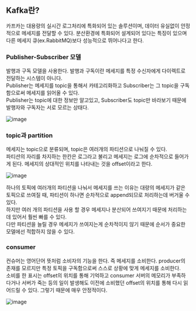 ## Kafka란? 
카프카는 대용량의 실시간 로그처리에 특화되어 있는 솔루션이며, 데이터 유실없이 안정적으로 메세지를 전달할 수 있다. 
분산환경에 특화되어 설계되어 있다는 특징이 있으며 다른 메세지 큐(ex.RabbitMQ)보다 성능적으로 뛰어나다고 한다.

### Publisher-Subscriber 모델
발행과 구독 모델을 사용한다. 발행과 구독이란 메세지를 특정 수신자에게 다이렉트로 전달하는 시스템이 아니다.  
Publisher는 메세지를 topic을 통해서 카테고리화하고 Subscriber는 그 topic을 구독함으로써 메세지를 읽어올 수 있다.  
Publisher는 topic에 대한 정보만 알고있고, Subscriber도 topic만 바라보기 때문에 발행자와 구독자는 서로 모르는 상태다.   


![image](https://user-images.githubusercontent.com/104426801/179468767-ff96d370-8357-45ff-ae5c-32f1e8b6934f.png)


### topic과 partition
메세지는 topic으로 분류되며, topic은 여러개의 파티션으로 나눠질 수 있다.   
파티션의 자리를 차지하는 한칸은 로그라고 불리고 메세지는 로그에 순차적으로 들어가게 된다. 메세지의 상대적인 위치를 나타내는 것을 offset이라고 한다.


![image](https://user-images.githubusercontent.com/104426801/179468952-8a1d472a-5e94-4e13-8bca-b36d46ec8729.png)

하나의 토픽에 여러개의 파티션을 나눠서 메세지를 쓰는 이유는 대량의 메세지가 같은 토픽으로 쓰여질 때, 파티션이 하나면 순차적으로 append되므로 처리하는데 버거울 수 있다.   
하지만 여러 개의 파티션을 사용 할 경우 메세지나 분산되어 쓰여지기 때문에 처리하는데 있어서 훨씬 빠를 수 있다.   
다만 파티션을 늘릴 경우 메세지가 쓰여지는게 순차적이지 않기 때문에 순서가 중요한 모델에선 적합하지 않을 수 있다.  


### consumer
컨슈머는 영어단어 뜻처럼 소비자의 기능을 한다. 즉 메세지를 소비한다. producer의 존재를 모르지만 특정 토픽을 구독함으로써 스스로 상황에 맞게 메세지를 소비한다.   
소비를 한 표시는 offset의 위치를 통해 기억하고 consumer 서버의 메모리가 부족하다거나 서버가 죽는 등의 일이 발생해도 이전에 소비했던 offset의 위치를 통해 다시 읽어드릴 수 있다. 
그렇기 때문에 매우 안정적이다.  


![image](https://user-images.githubusercontent.com/104426801/179470160-c0b2e932-ab08-4c9d-b32a-f4f7169b5983.png)








